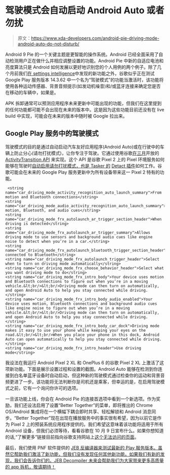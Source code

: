 # 驾驶模式会自动启动 Android Auto 或者勿扰

> 原文：<https://www.xda-developers.com/android-pie-driving-mode-android-auto-do-not-disturb/>

Android 9 Pie 的一个关键主题是更智能的操作系统。Android 已经全面采用了自动检测用户正在做什么并相应调整设置的功能。Android Pie 中新的自适应电池和亮度算法只是 Android 如何发展以更好地识别您的个人用例的两个例子。除了几个月前我们[在 settings intelligence](https://www.xda-developers.com/android-p-predictive-settings-automate-frequent-settings/)中发现的新功能之外，谷歌似乎正在测试 Google Play 服务版本 14.3.62 中一个名为“驾驶模式”的功能当激活时，该功能将使用各种运动传感器、背景音频提示(如发动机噪音)和/或蓝牙连接来确定您是否在移动的车辆中，如果是。

APK 拆卸通常可以预测应用程序未来更新中可能出现的功能，但我们在这里提到的任何功能都可能不会出现在未来的版本中。这是因为这些功能目前还没有在 live build 中实现，可能会在未来的版本中随时被 Google 拉出来。

## Google Play 服务中的驾驶模式

驾驶模式的目的是通过自动启动汽车友好应用程序(Android Auto)或在行驶中的车辆上防止分心(请勿打扰模式)，让你专注于驾驶。它通过使用谷歌[在三月](https://android-developers.googleblog.com/2018/03/activity-recognitions-new-transition.html)开放的 [ActivityTransition API](https://developers.google.com/android/reference/com/google/android/gms/location/ActivityTransition) 来实现。这个 API 是谷歌 Pixel 2 上的 Pixel 环境服务如何能够在驾驶时[自动启用请勿打扰模式，也是 Tasker 的](https://www.xda-developers.com/pixel-2-do-not-disturb-mode-driving/) [Detact 插件](https://www.xda-developers.com/detact-tasker-plugin-automate-daily-routine/)如何工作。谷歌可能会在未来的 Google Play 服务更新中为所有设备带来这一 Pixel 2 特有的功能。

```
 <string name="car_driving_mode_activity_recognition_auto_launch_summary">From motion and Bluetooth connections</string>
<string name="car_driving_mode_audio_activity_recognition_auto_launch_summary">From motion, Bluetooth, and audio cues</string>
<string name="car_driving_mode_frx_autolaunch_ar_trigger_section_header">When driving is detected</string>
<string name="car_driving_mode_frx_autolaunch_ar_trigger_summary">Allows driving mode to use sensors and background audio cues like engine noise to detect when you’re in a car.</string>
<string name="car_driving_mode_frx_autolaunch_bluetooth_trigger_section_header">When connected to Bluetooth</string>
<string name="car_driving_mode_frx_autolaunch_trigger_header">Select when to turn on driving mode automatically</string>
<string name="car_driving_mode_frx_choose_behavior_header">Select what you want driving mode to do</string>
<string name="car_driving_mode_frx_intro_body">Your device uses motion and Bluetooth connections to figure out when you’re in a moving vehicle.&lt;br/>&lt;br/>Driving mode can then turn on automatically, and open Android Auto to help you stay connected while driving.</string>
<string name="car_driving_mode_frx_intro_body_audio_enabled">Your device uses motion, Bluetooth connections and background audio cues like engine noise to figure out when you’re in a moving vehicle.&lt;br/>&lt;br/>Driving mode can then turn on automatically, and open Android Auto to help you stay connected while driving.</string>
<string name="car_driving_mode_frx_intro_body_car_dock">Driving mode makes it easy to use your phone while keeping your eyes on the road.&lt;br/>&lt;br/>When you place your phone in this dock, Android Auto can open automatically to help you stay connected while driving.</string>
<string name="car_driving_mode_frx_intro_header">Use driving mode</string> 
```

我设法在我运行 Android Pixel 2 XL 和 OnePlus 6 的谷歌 Pixel 2 XL 上激活了这项新功能。下面是展示设置过程和设置的截图。Android Auto 能够在检测到你连接到白名单蓝牙设备时自动启动，但这种新的驾驶模式通过检查你的运动和背景音频更进了一步。该功能将无法判断你是司机还是乘客，但幸运的是，在启用驾驶模式之前，它有一个询问你许可的选项。

一旦该功能上线，你会在 Android Pie 的连接首选项中看到一个新选项。作为奖励，我们还设法启用了设置“Better Together”的菜单，即将推出的 Chrome OS/Android 集成将在一个横幅下耦合即时共享、轻松解锁和 Android 消息同步。“Better Together”现在出现在播放服务中的事实很有希望，因为以前它是作为 Pixel 2 上的预装系统应用程序提供的。我们希望这意味着该功能将适用于所有 Android 设备，但我们必须等待，看看谷歌在 10 月 9 日宣布什么。如果你想知道的话,“了解更多”链接目前指向谷歌支持网站上[这个无法访问的页面](https://support.google.com/chromebook/answer/9094445?p=better_together)。

最后，我们使用 PNF 软件提供的 [JEB 反编译器来测试最新的 Play 服务版本。虽然它帮助我们激活了新功能，但我们没有发现任何其他新功能。如果我们有新的发现，我们会告诉你们的。JEB Decompiler 未来会帮助我们为大家带来更多高质量的 app 拆机，敬请期待！](https://www.pnfsoftware.com/?aid=xdadev)